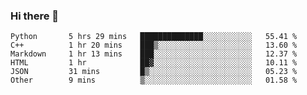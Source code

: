 ### Hi there 👋

<!--START_SECTION:waka-->

```text
Python       5 hrs 29 mins   ██████████████░░░░░░░░░░░   55.41 %
C++          1 hr 20 mins    ███▒░░░░░░░░░░░░░░░░░░░░░   13.60 %
Markdown     1 hr 13 mins    ███░░░░░░░░░░░░░░░░░░░░░░   12.37 %
HTML         1 hr            ██▓░░░░░░░░░░░░░░░░░░░░░░   10.11 %
JSON         31 mins         █▒░░░░░░░░░░░░░░░░░░░░░░░   05.23 %
Other        9 mins          ▒░░░░░░░░░░░░░░░░░░░░░░░░   01.58 %
```

<!--END_SECTION:waka-->
